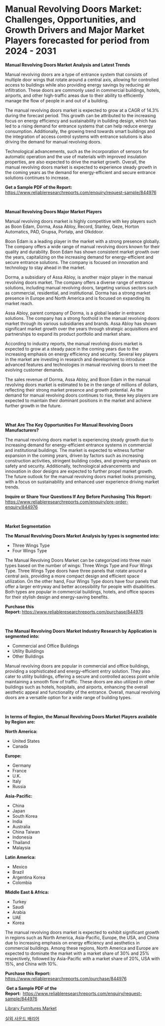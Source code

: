<p><h1>Manual Revolving Doors Market: Challenges, Opportunities, and Growth Drivers and Major Market Players forecasted for period from 2024 - 2031</h1></p><p><strong>Manual Revolving Doors Market Analysis and Latest Trends</strong></p>
<p><p>Manual revolving doors are a type of entrance system that consists of multiple door wings that rotate around a central axis, allowing for controlled access to buildings while also providing energy savings by reducing air infiltration. These doors are commonly used in commercial buildings, hotels, airports, and other high-traffic areas due to their ability to efficiently manage the flow of people in and out of a building.</p><p>The manual revolving doors market is expected to grow at a CAGR of 14.3% during the forecast period. This growth can be attributed to the increasing focus on energy efficiency and sustainability in building design, which has led to a rising demand for entrance systems that can help reduce energy consumption. Additionally, the growing trend towards smart buildings and the integration of access control systems with entrance solutions is also driving the demand for manual revolving doors.</p><p>Technological advancements, such as the incorporation of sensors for automatic operation and the use of materials with improved insulation properties, are also expected to drive the market growth. Overall, the manual revolving doors market is expected to experience steady growth in the coming years as the demand for energy-efficient and secure entrance solutions continues to increase.</p></p>
<p><strong>Get a Sample PDF of the Report:&nbsp;</strong> <a href="https://www.reliableresearchreports.com/enquiry/request-sample/844976">https://www.reliableresearchreports.com/enquiry/request-sample/844976</a></p>
<p>&nbsp;</p>
<p><strong>Manual Revolving Doors Major Market Players</strong></p>
<p><p>Manual revolving doors market is highly competitive with key players such as Boon Edam, Dorma, Assa Abloy, Record, Stanley, Geze, Horton Automatics, PAD, Grupsa, Portalp, and Olkddoor. </p><p>Boon Edam is a leading player in the market with a strong presence globally. The company offers a wide range of manual revolving doors known for their quality and durability. Boon Edam has shown consistent market growth over the years, capitalizing on the increasing demand for energy-efficient and secure entrance solutions. The company is focused on innovation and technology to stay ahead in the market.</p><p>Dorma, a subsidiary of Assa Abloy, is another major player in the manual revolving doors market. The company offers a diverse range of entrance solutions, including manual revolving doors, targeting various sectors such as commercial, residential, and institutional. Dorma has a strong market presence in Europe and North America and is focused on expanding its market reach.</p><p>Assa Abloy, parent company of Dorma, is a global leader in entrance solutions. The company has a strong foothold in the manual revolving doors market through its various subsidiaries and brands. Assa Abloy has shown significant market growth over the years through strategic acquisitions and partnerships to expand its product portfolio and market share.</p><p>According to industry reports, the manual revolving doors market is expected to grow at a steady pace in the coming years due to the increasing emphasis on energy efficiency and security. Several key players in the market are investing in research and development to introduce advanced features and technologies in manual revolving doors to meet the evolving customer demands.</p><p>The sales revenue of Dorma, Assa Abloy, and Boon Edam in the manual revolving doors market is estimated to be in the range of millions of dollars, reflecting their strong market presence and growth potential. As the demand for manual revolving doors continues to rise, these key players are expected to maintain their dominant positions in the market and achieve further growth in the future.</p></p>
<p>&nbsp;</p>
<p><strong>What Are The Key Opportunities For Manual Revolving Doors Manufacturers?</strong></p>
<p><p>The manual revolving doors market is experiencing steady growth due to increasing demand for energy-efficient entrance systems in commercial and institutional buildings. The market is expected to witness further expansion in the coming years, driven by factors such as increasing construction activities, stringent building codes, and growing emphasis on safety and security. Additionally, technological advancements and innovation in door designs are expected to further propel market growth. The future outlook for the manual revolving doors market looks promising, with a focus on sustainability and enhanced user experience driving market trends.</p></p>
<p><strong>Inquire or Share Your Questions If Any Before Purchasing This Report:</strong> <a href="https://www.reliableresearchreports.com/enquiry/pre-order-enquiry/844976">https://www.reliableresearchreports.com/enquiry/pre-order-enquiry/844976</a></p>
<p>&nbsp;</p>
<p><strong>Market Segmentation</strong></p>
<p><strong>The Manual Revolving Doors Market Analysis by types is segmented into:</strong></p>
<p><ul><li>Three Wings Type</li><li>Four Wings Type</li></ul></p>
<p><p>The Manual Revolving Doors Market can be categorized into three main types based on the number of wings: Three Wings Type and Four Wings Type. Three Wings Type doors have three panels that rotate around a central axis, providing a more compact design and efficient space utilization. On the other hand, Four Wings Type doors have four panels that offer a larger entryway and better accessibility for people with disabilities. Both types are popular in commercial buildings, hotels, and office spaces for their stylish design and energy-saving benefits.</p></p>
<p><strong>Purchase this Report:&nbsp;</strong><a href="https://www.reliableresearchreports.com/purchase/844976">https://www.reliableresearchreports.com/purchase/844976</a></p>
<p>&nbsp;</p>
<p><strong>The Manual Revolving Doors Market Industry Research by Application is segmented into:</strong></p>
<p><ul><li>Commercial and Office Buildings</li><li>Utility Buildings</li><li>Other Buildings</li></ul></p>
<p><p>Manual revolving doors are popular in commercial and office buildings, providing a sophisticated and energy-efficient entry solution. They also cater to utility buildings, offering a secure and controlled access point while maintaining a smooth flow of traffic. These doors are also utilized in other buildings such as hotels, hospitals, and airports, enhancing the overall aesthetic appeal and functionality of the entrance. Overall, manual revolving doors are a versatile option for a wide range of building types.</p></p>
<p>&nbsp;</p>
<p><strong>In terms of Region, the Manual Revolving Doors Market Players available by Region are:</strong></p>
<p>
    <p> <strong> North America: </strong>
        <ul>
            <li>United States</li>
            <li>Canada</li>
        </ul>
        </p> 
    <p> <strong> Europe: </strong>
        <ul>
            <li>Germany</li>
            <li>France</li>
            <li>U.K.</li>
            <li>Italy</li>
            <li>Russia</li>
        </ul>
        </p> 
    <p> <strong> Asia-Pacific: </strong>
        <ul>
            <li>China</li>
            <li>Japan</li>
            <li>South Korea</li>
            <li>India</li>
            <li>Australia</li>
            <li>China Taiwan</li>
            <li>Indonesia</li>
            <li>Thailand</li>
            <li>Malaysia</li>
        </ul>
        </p> 
    <p> <strong> Latin America: </strong>
        <ul>
            <li>Mexico</li>
            <li>Brazil</li>
            <li>Argentina Korea</li>
            <li>Colombia</li>
        </ul>
        </p> 
    <p> <strong> Middle East & Africa: </strong>
        <ul>
            <li>Turkey</li>
            <li>Saudi</li>
            <li>Arabia</li>
            <li>UAE</li>
            <li>Korea</li>
        </ul>
    </p>
    </p>
<p><p>The manual revolving doors market is expected to exhibit significant growth in regions such as North America, Asia-Pacific, Europe, the USA, and China due to increasing emphasis on energy efficiency and aesthetics in commercial buildings. Among these regions, North America and Europe are expected to dominate the market with a market share of 30% and 25% respectively, followed by Asia-Pacific with a market share of 20%, USA with 15%, and China with 10%.</p></p>
<p><strong>Purchase this Report: </strong><a href="https://www.reliableresearchreports.com/purchase/844976">https://www.reliableresearchreports.com/purchase/844976</a></p>
<p>&nbsp;<strong>Get a Sample PDF of the Report:&nbsp;&nbsp;</strong><a href="https://www.reliableresearchreports.com/enquiry/request-sample/844976">https://www.reliableresearchreports.com/enquiry/request-sample/844976</a></p>
<p><strong></strong></p>
<p><p><a href="https://github.com/danielneavesallisons03mba/Market-Research-Report-List-1/blob/main/library-furnitures-market.md">Library Furnitures Market</a></p><p><a href="https://medium.com/@munchkin678568/%EC%95%BC%EC%99%B8-%EC%86%8C%EC%9D%8C-%EB%B0%A9%EC%A7%80%EB%B2%BD-%EC%8B%9C%EC%9E%A5-%EC%84%B1%EA%B3%B5%EC%A0%81%EC%9D%B8-%EB%B9%84%EC%A6%88%EB%8B%88%EC%8A%A4-%EC%A0%84%EB%9E%B5%EC%9D%98-%EC%97%B4%EC%87%A0-2031%EB%85%84%EA%B9%8C%EC%A7%80-%EC%98%88%EC%B8%A1-42e2a4cd3621">실외 사운드 배리어</a></p></p>